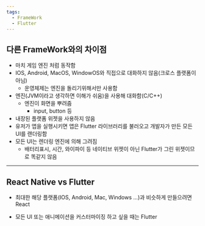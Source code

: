 ```yaml
---
tags:
  - FrameWork
  - Flutter
---
```

## 다른 FrameWork와의 차이점

- 마치 게임 엔진 처럼 동작함
- IOS, Android, MacOS, WindowOS와 직접으로 대화하지 않음(크로스 플랫폼이 아님)
    - 운영체제는 엔진을 돌리기위해서만 사용함
- 엔진(JVM이라고 생각하면 이해가 쉬움)을 사용해 대화함(C/C++)
    - 엔진이 화면을 뿌려줌
        - input, button 등
- 내장된 플랫폼 위젯을 사용하지 않음
- 유저가 앱을 실행시키면 앱은 Flutter 라이브러리를 불러오고 개발자가 만든 모든 UI를 랜더링함
- 모든 UI는 렌더링 엔진에 의해 그려짐
    - 배터리표시, 시간, 와이파이 등 네이티브 위젯이 아닌 Flutter가 그린 위젯이므로 똑같지 않음

---

## React Native vs Flutter

- 최대한 해당 플랫폼(IOS, Android, Mac, Windows …)과 비슷하게 만들으려면 React

- 모든 UI 또는 애니메이션을 커스터마이징 하고 싶을 때는 Flutter
